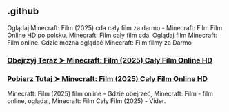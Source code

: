 ## .github

Oglądaj Minecraft: Film (2025) cda cały film za darmo - Minecraft: Film Film Online HD po polsku, Minecraft: Film caly film cda. Oglądaj film Minecraft: Film online. Gdzie można oglądać Minecraft: Film filmy za Darmo

### [Obejrzyj Teraz ➤ Minecraft: Film (2025) Cały Film Online HD](https://watching4khdmovies.blogspot.com/2025/04/minecraft.html)

### [Pobierz Tutaj ➤ Minecraft: Film (2025) Cały Film Online HD](https://watching4khdmovies.blogspot.com/2025/04/minecraft.html)

Minecraft: Film (2025) film online - Gdzie obejrzeć, Minecraft: Film - film online, oglądaj, Minecraft: Film Cały Film (2025) - Vider.
